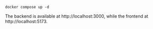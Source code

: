 ```
docker compose up -d
```

The backend is available at http://localhost:3000, while the frontend at http://localhost:5173.